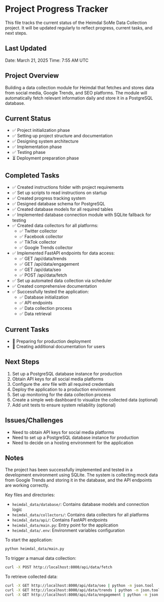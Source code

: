 # Project Progress Tracker

This file tracks the current status of the Heimdal SoMe Data Collection project. It will be updated regularly to reflect progress, current tasks, and next steps.

## Last Updated
Date: March 21, 2025
Time: 7:55 AM UTC

## Project Overview
Building a data collection module for Heimdal that fetches and stores data from social media, Google Trends, and SEO platforms. The module will automatically fetch relevant information daily and store it in a PostgreSQL database.

## Current Status
- ✅ Project initialization phase
- ✅ Setting up project structure and documentation
- ✅ Designing system architecture
- ✅ Implementation phase
- ✅ Testing phase
- ⏳ Deployment preparation phase

## Completed Tasks
- ✅ Created instructions folder with project requirements
- ✅ Set up scripts to read instructions on startup
- ✅ Created progress tracking system
- ✅ Designed database schema for PostgreSQL
- ✅ Created database models for all required tables
- ✅ Implemented database connection module with SQLite fallback for testing
- ✅ Created data collectors for all platforms:
  - ✅ Twitter collector
  - ✅ Facebook collector
  - ✅ TikTok collector
  - ✅ Google Trends collector
- ✅ Implemented FastAPI endpoints for data access:
  - ✅ GET /api/data/trends
  - ✅ GET /api/data/engagement
  - ✅ GET /api/data/seo
  - ✅ POST /api/data/fetch
- ✅ Set up automated data collection via scheduler
- ✅ Created comprehensive documentation
- ✅ Successfully tested the application:
  - ✅ Database initialization
  - ✅ API endpoints
  - ✅ Data collection process
  - ✅ Data retrieval

## Current Tasks
- 🔄 Preparing for production deployment
- 🔄 Creating additional documentation for users

## Next Steps
1. Set up a PostgreSQL database instance for production
2. Obtain API keys for all social media platforms
3. Configure the .env file with all required credentials
4. Deploy the application to a production environment
5. Set up monitoring for the data collection process
6. Create a simple web dashboard to visualize the collected data (optional)
7. Add unit tests to ensure system reliability (optional)

## Issues/Challenges
- Need to obtain API keys for social media platforms
- Need to set up a PostgreSQL database instance for production
- Need to decide on a hosting environment for the application

## Notes
The project has been successfully implemented and tested in a development environment using SQLite. The system is collecting mock data from Google Trends and storing it in the database, and the API endpoints are working correctly.

Key files and directories:
- `heimdal_data/database/`: Contains database models and connection logic
- `heimdal_data/collectors/`: Contains data collectors for all platforms
- `heimdal_data/api/`: Contains FastAPI endpoints
- `heimdal_data/main.py`: Entry point for the application
- `heimdal_data/.env`: Environment variables configuration

To start the application:
```bash
python heimdal_data/main.py
```

To trigger a manual data collection:
```bash
curl -X POST http://localhost:8000/api/data/fetch
```

To retrieve collected data:
```bash
curl -X GET http://localhost:8000/api/data/seo | python -m json.tool
curl -X GET http://localhost:8000/api/data/trends | python -m json.tool
curl -X GET http://localhost:8000/api/data/engagement | python -m json.tool
```
